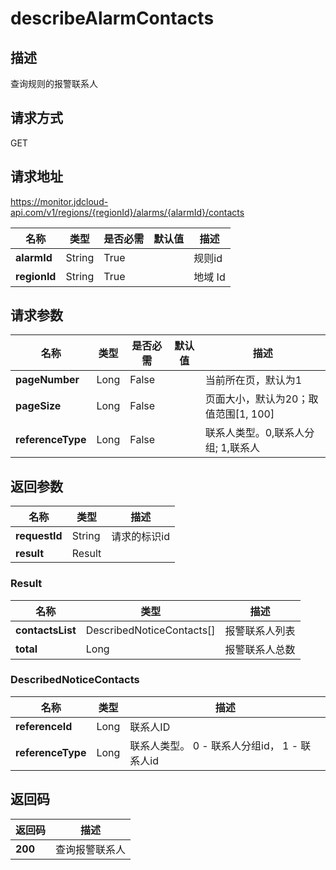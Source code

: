 # describeAlarmContacts


## 描述
查询规则的报警联系人

## 请求方式
GET

## 请求地址
https://monitor.jdcloud-api.com/v1/regions/{regionId}/alarms/{alarmId}/contacts

|名称|类型|是否必需|默认值|描述|
|---|---|---|---|---|
|**alarmId**|String|True| |规则id|
|**regionId**|String|True| |地域 Id|

## 请求参数
|名称|类型|是否必需|默认值|描述|
|---|---|---|---|---|
|**pageNumber**|Long|False| |当前所在页，默认为1|
|**pageSize**|Long|False| |页面大小，默认为20；取值范围[1, 100]|
|**referenceType**|Long|False| |联系人类型。0,联系人分组; 1,联系人|


## 返回参数
|名称|类型|描述|
|---|---|---|
|**requestId**|String|请求的标识id|
|**result**|Result| |

### Result
|名称|类型|描述|
|---|---|---|
|**contactsList**|DescribedNoticeContacts[]|报警联系人列表|
|**total**|Long|报警联系人总数|
### DescribedNoticeContacts
|名称|类型|描述|
|---|---|---|
|**referenceId**|Long|联系人ID|
|**referenceType**|Long|联系人类型。 0 - 联系人分组id， 1 - 联系人id|

## 返回码
|返回码|描述|
|---|---|
|**200**|查询报警联系人|
